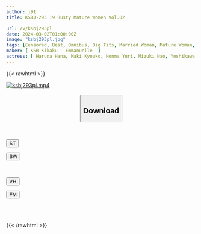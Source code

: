 ```yaml
---
author: j91
title: KSBJ-293 19 Busty Mature Women Vol.02

url: /v/ksbj293pl
date: 2024-03-02T01:00:00Z
image: "ksbj293pl.jpg"
tags: [Censored, Best, Omnibus, Big Tits, Married Woman, Mature Woman, BBW	]
maker: [ KSB Kikaku - Emmanuelle  ]
actress: [ Haruna Hana, Maki Kyouko, Honma Yuri, Mizuki Nao, Yoshikawa Aimi, Tsukada Shiori, Wakatsuki Mizuna, Yagami Saori, Kirishima Sakura, Kuroki Aoi, Mihara Sumire, Aoi Yurika, Shinohara Chitose, Tanaka Nene, Saegusa Chitose, Kitakawa Mayuka]
---
```



{{< rawhtml >}}

<div class="video" data-videoid="8WVrLMw8VwIoPBG">
    <a href="javascript:;">
        <img src="/v/ksbj293pl/ksbj293pl.jpg" width="WIDTH" height="HEIGHT" alt="ksbj293pl.mp4" loading="lazy">
    </a>
</div>

<script type="text/javascript" src="https://j91.asia/asset/on-demand-st.js"></script>

<br>
  <link rel="stylesheet" href="https://j91.asia/asset/bs5.css">
  
  <center>
  <button class="btn btn-primary" type="button" data-bs-toggle="collapse" data-bs-target=".multi-collapse" aria-expanded="false" aria-controls="multiCollapseExample1 multiCollapseExample2"><h2>Download</h2></button></center>
</p>
<div class="row">
  <div class="col">
    <div class="collapse multi-collapse" id="multiCollapseExample1">
      <div class="card card-body">
	      	      <br>
<div class="buttons">  
<p><a href="https://streamtape.to/v/8WVrLMw8VwIoPBG" target="_blank"><button class="btn-hover color-3"><i class="fa fa-download"></i> ST</button></a></p>
<p><a href="https://cdnwish.com/qc5o33wf1pkx" target="_blank"><button class="btn-hover color-2"><i class="fa fa-download"></i> SW</button></a></p></div>
    </div>
  </div>
</div>
  <div class="col">
    <div class="collapse multi-collapse" id="multiCollapseExample2">
      <div class="card card-body">
	      <br>
<div class="buttons">
<p><a href="javascript:;"><button class="btn-hover color-9"><i class="fa fa-download"></i> VH</button></a></p>
<p><a href="javascript:;"><button class="btn-hover color-8"><i class="fa fa-download"></i> FM</button></a></p></div>
<br><br>
      </div>
    </div>
  </div>
</div>

{{< /rawhtml >}}